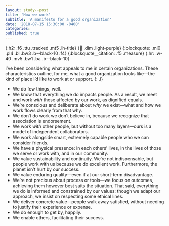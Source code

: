 ```yaml
---
layout: study--post
title: 'How we work'
subtitle: 'A manifesto for a good organization'
date: '2018-07-15 15:30:00 -0400'
categories:
published: true
---
```


{:h2: .f6 .ttu .tracked .mt5 .lh-title}
{:link: .dim .light-purple}
{:blockquote: .ml0 .pl4 .bl .bw3 .b--black-10 .f4}
{:blockquote__citation: .f5 .measure}
{:hr: .w-40 .mv5 .bw1 .ba .b--black-10}

I’ve been considering what appeals to me in certain organizations. These characteristics outline, for me, what a good organization looks like—the kind of place I’d like to work at or support.
{: .i}

* We do few things, well.
* We know that everything we do impacts people. As a result, we meet and work *with* those affected by our work, as dignified equals.
* We’re conscious and deliberate about *why* we exist—what and how we work flows clearly from that why.
* We don’t do work we don’t believe in, because we recognize that association is endorsement.
* We work *with* other people, but without too many layers—ours is a model of independent collaborators.
* We work alongside smart, extremely capable people who we can consider friends.
* We have a physical presence: in each others’ lives, in the lives of those we serve or work with, and in our community.
* We value sustainability and continuity. We’re not indispensable, but people work with us because we do excellent work. Furthermore, the planet isn’t hurt by our success.
* We value enduring quality—even if at our short-term disadvantage.
* We’re not precious about process or tools—we focus on outcomes, achieving them however best suits the situation. That said, everything we do is informed and constrained by our values: though we adapt our approach, we insist on respecting some ethical lines.
* We deliver concrete value—people walk away satisfied, without needing to justify their experience or expense.
* We do enough to get by, happily.
* We enable others, facilitating their success.
